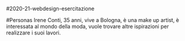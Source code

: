 #2020-21-webdesign-esercitazione

#Personas
Irene Conti, 35 anni, vive a Bologna, è una make up artist, è interessata al mondo della moda, vuole trovare altre ispirazioni per realizzare i suoi lavori.
